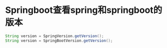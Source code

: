 # Springboot查看spring和springboot的版本

```java
String version = SpringVersion.getVersion();
String version = SpringBootVersion.getVersion();
```